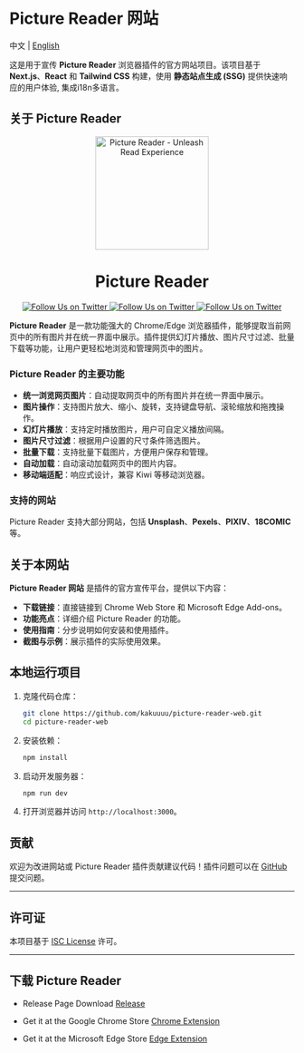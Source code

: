 # Picture Reader 网站
中文 | [English](./README.en.md)

这是用于宣传 **Picture Reader** 浏览器插件的官方网站项目。该项目基于 **Next.js**、**React** 和 **Tailwind CSS** 构建，使用 **静态站点生成 (SSG)** 提供快速响应的用户体验, 集成i18n多语言。

## 关于 Picture Reader

<p align="center">
  <a href="https://github.com/kakuuuu/picture-reader">
    <img src="./images/logo.svg" alt="Picture Reader - Unleash Read Experience" width="200">
  </a>
  <br>
  <h1 align="center">Picture Reader</h1>
  <p align="center">
  <a href="https://github.com/kakuuuu/picture-reader/releases">
    <img alt="Follow Us on Twitter" src="https://img.shields.io/github/v/release/kakuuuu/picture-reader" />
  </a>
  <a href="https://chromewebstore.google.com/detail/picture-reader/beljcmkgfgeegijofiokcoalfbappfen">
    <img alt="Follow Us on Twitter" src="https://img.shields.io/chrome-web-store/v/beljcmkgfgeegijofiokcoalfbappfen?style=flat&logo=chromewebstore&logoColor=white&color=%2334A853" />
  </a>
  <a href="https://microsoftedge.microsoft.com/addons/detail/picture-reader/ejbbhhcdffiocibipjepabjbpejplooh">
    <img alt="Follow Us on Twitter" src="https://img.shields.io/chrome-web-store/v/beljcmkgfgeegijofiokcoalfbappfen?style=flat&label=Microsoft Edge Store&logoColor=white&color=%239254de" />
  </a>
  </p>
</p>

**Picture Reader** 是一款功能强大的 Chrome/Edge 浏览器插件，能够提取当前网页中的所有图片并在统一界面中展示。插件提供幻灯片播放、图片尺寸过滤、批量下载等功能，让用户更轻松地浏览和管理网页中的图片。

### Picture Reader 的主要功能

- **统一浏览网页图片**：自动提取网页中的所有图片并在统一界面中展示。
- **图片操作**：支持图片放大、缩小、旋转，支持键盘导航、滚轮缩放和拖拽操作。
- **幻灯片播放**：支持定时播放图片，用户可自定义播放间隔。
- **图片尺寸过滤**：根据用户设置的尺寸条件筛选图片。
- **批量下载**：支持批量下载图片，方便用户保存和管理。
- **自动加载**：自动滚动加载网页中的图片内容。
- **移动端适配**：响应式设计，兼容 Kiwi 等移动浏览器。

### 支持的网站

Picture Reader 支持大部分网站，包括 **Unsplash**、**Pexels**、**PIXIV**、**18COMIC** 等。

## 关于本网站

**Picture Reader 网站** 是插件的官方宣传平台，提供以下内容：

- **下载链接**：直接链接到 Chrome Web Store 和 Microsoft Edge Add-ons。
- **功能亮点**：详细介绍 Picture Reader 的功能。
- **使用指南**：分步说明如何安装和使用插件。
- **截图与示例**：展示插件的实际使用效果。

## 本地运行项目

1. 克隆代码仓库：

   ```bash
   git clone https://github.com/kakuuuu/picture-reader-web.git
   cd picture-reader-web
   ```

2. 安装依赖：

   ```bash
   npm install
   ```

3. 启动开发服务器：

   ```bash
   npm run dev
   ```

4. 打开浏览器并访问 `http://localhost:3000`。

## 贡献

欢迎为改进网站或 Picture Reader 插件贡献建议代码！插件问题可以在 [GitHub](https://github.com/kakuuuu/picture-reader) 提交问题。

---

## 许可证

本项目基于 [ISC License](LICENSE) 许可。

---

## 下载 Picture Reader

- Release Page Download [Release](https://github.com/kakuuuu/picture-reader/releases)

- Get it at the Google Chrome Store [Chrome Extension](https://chromewebstore.google.com/detail/picture-reader/beljcmkgfgeegijofiokcoalfbappfen)

- Get it at the Microsoft Edge Store [Edge Extension](https://microsoftedge.microsoft.com/addons/detail/picture-reader/ejbbhhcdffiocibipjepabjbpejplooh)